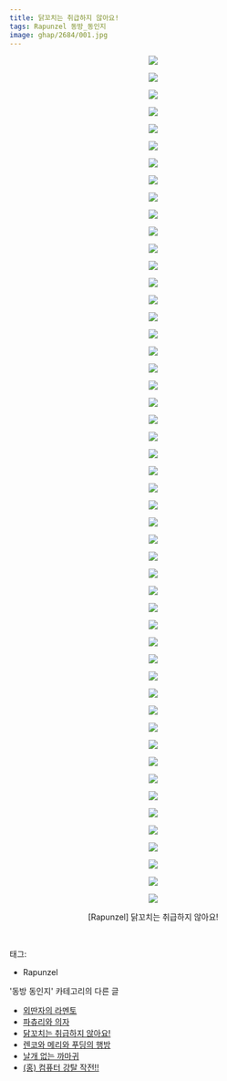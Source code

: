 ```yaml
---
title: 닭꼬치는 취급하지 않아요!
tags: Rapunzel 동방_동인지
image: ghap/2684/001.jpg
---
```

<div class="article">
<p style="text-align: center; clear: none; float: none;"><img src="{{ site.nasurl }}/ghap/2684/001.jpg"/></p>
<p style="text-align: center; clear: none; float: none;"><img src="{{ site.nasurl }}/ghap/2684/002.jpg"/></p>
<p style="text-align: center; clear: none; float: none;"><img src="{{ site.nasurl }}/ghap/2684/003.jpg"/></p>
<p style="text-align: center; clear: none; float: none;"><img src="{{ site.nasurl }}/ghap/2684/004.jpg"/></p>
<p style="text-align: center; clear: none; float: none;"><img src="{{ site.nasurl }}/ghap/2684/005.jpg"/></p>
<p style="text-align: center; clear: none; float: none;"><img src="{{ site.nasurl }}/ghap/2684/006.jpg"/></p>
<p style="text-align: center; clear: none; float: none;"><img src="{{ site.nasurl }}/ghap/2684/007.jpg"/></p>
<p style="text-align: center; clear: none; float: none;"><img src="{{ site.nasurl }}/ghap/2684/008.jpg"/></p>
<p style="text-align: center; clear: none; float: none;"><img src="{{ site.nasurl }}/ghap/2684/009.jpg"/></p>
<p style="text-align: center; clear: none; float: none;"><img src="{{ site.nasurl }}/ghap/2684/010.jpg"/></p>
<p style="text-align: center; clear: none; float: none;"><img src="{{ site.nasurl }}/ghap/2684/011.jpg"/></p>
<p style="text-align: center; clear: none; float: none;"><img src="{{ site.nasurl }}/ghap/2684/012.jpg"/></p>
<p style="text-align: center; clear: none; float: none;"><img src="{{ site.nasurl }}/ghap/2684/013.jpg"/></p>
<p style="text-align: center; clear: none; float: none;"><img src="{{ site.nasurl }}/ghap/2684/014.jpg"/></p>
<p style="text-align: center; clear: none; float: none;"><img src="{{ site.nasurl }}/ghap/2684/015.jpg"/></p>
<p style="text-align: center; clear: none; float: none;"><img src="{{ site.nasurl }}/ghap/2684/016.jpg"/></p>
<p style="text-align: center; clear: none; float: none;"><img src="{{ site.nasurl }}/ghap/2684/017.jpg"/></p>
<p style="text-align: center; clear: none; float: none;"><img src="{{ site.nasurl }}/ghap/2684/018.jpg"/></p>
<p style="text-align: center; clear: none; float: none;"><img src="{{ site.nasurl }}/ghap/2684/019.jpg"/></p>
<p style="text-align: center; clear: none; float: none;"><img src="{{ site.nasurl }}/ghap/2684/020.jpg"/></p>
<p style="text-align: center; clear: none; float: none;"><img src="{{ site.nasurl }}/ghap/2684/021.jpg"/></p>
<p style="text-align: center; clear: none; float: none;"><img src="{{ site.nasurl }}/ghap/2684/022.jpg"/></p>
<p style="text-align: center; clear: none; float: none;"><img src="{{ site.nasurl }}/ghap/2684/023.jpg"/></p>
<p style="text-align: center; clear: none; float: none;"><img src="{{ site.nasurl }}/ghap/2684/024.jpg"/></p>
<p style="text-align: center; clear: none; float: none;"><img src="{{ site.nasurl }}/ghap/2684/025.jpg"/></p>
<p style="text-align: center; clear: none; float: none;"><img src="{{ site.nasurl }}/ghap/2684/026.jpg"/></p>
<p style="text-align: center; clear: none; float: none;"><img src="{{ site.nasurl }}/ghap/2684/027.jpg"/></p>
<p style="text-align: center; clear: none; float: none;"><img src="{{ site.nasurl }}/ghap/2684/028.jpg"/></p>
<p style="text-align: center; clear: none; float: none;"><img src="{{ site.nasurl }}/ghap/2684/029.jpg"/></p>
<p style="text-align: center; clear: none; float: none;"><img src="{{ site.nasurl }}/ghap/2684/030.jpg"/></p>
<p style="text-align: center; clear: none; float: none;"><img src="{{ site.nasurl }}/ghap/2684/031.jpg"/></p>
<p style="text-align: center; clear: none; float: none;"><img src="{{ site.nasurl }}/ghap/2684/032.jpg"/></p>
<p style="text-align: center; clear: none; float: none;"><img src="{{ site.nasurl }}/ghap/2684/033.jpg"/></p>
<p style="text-align: center; clear: none; float: none;"><img src="{{ site.nasurl }}/ghap/2684/034.jpg"/></p>
<p style="text-align: center; clear: none; float: none;"><img src="{{ site.nasurl }}/ghap/2684/035.jpg"/></p>
<p style="text-align: center; clear: none; float: none;"><img src="{{ site.nasurl }}/ghap/2684/036.jpg"/></p>
<p style="text-align: center; clear: none; float: none;"><img src="{{ site.nasurl }}/ghap/2684/037.jpg"/></p>
<p style="text-align: center; clear: none; float: none;"><img src="{{ site.nasurl }}/ghap/2684/038.jpg"/></p>
<p style="text-align: center; clear: none; float: none;"><img src="{{ site.nasurl }}/ghap/2684/039.jpg"/></p>
<p style="text-align: center; clear: none; float: none;"><img src="{{ site.nasurl }}/ghap/2684/040.jpg"/></p>
<p style="text-align: center; clear: none; float: none;"><img src="{{ site.nasurl }}/ghap/2684/041.jpg"/></p>
<p style="text-align: center; clear: none; float: none;"><img src="{{ site.nasurl }}/ghap/2684/042.jpg"/></p>
<p style="text-align: center; clear: none; float: none;"><img src="{{ site.nasurl }}/ghap/2684/043.jpg"/></p>
<p style="text-align: center; clear: none; float: none;"><img src="{{ site.nasurl }}/ghap/2684/044.jpg"/></p>
<p style="text-align: center; clear: none; float: none;"><img src="{{ site.nasurl }}/ghap/2684/045.jpg"/></p>
<p style="text-align: center; clear: none; float: none;"><img src="{{ site.nasurl }}/ghap/2684/046.jpg"/></p>
<p style="text-align: center; clear: none; float: none;"><img src="{{ site.nasurl }}/ghap/2684/047.jpg"/></p>
<p style="text-align: center; clear: none; float: none;"><img src="{{ site.nasurl }}/ghap/2684/048.jpg"/></p>
<p style="text-align: center; clear: none; float: none;"><img src="{{ site.nasurl }}/ghap/2684/049.jpg"/></p>
<p style="text-align: center; clear: none; float: none;"><img src="{{ site.nasurl }}/ghap/2684/050.jpg"/></p>
<p style="text-align: center; clear: none; float: none;">[Rapunzel] 닭꼬치는 취급하지 않아요!</p>
<p><br/></p>
</div><div class="tagTrail">
<p>태그: </p>
<ul>
<li>Rapunzel</li>
</ul>
</div><div class="another">
<p>'동방 동인지' 카테고리의 다른 글</p>
<ul>
<li><a href="/2016-10-26-ghap_2686">외딴자의 라멘토</a></li>
<li><a href="/2016-10-26-ghap_2685">파츄리와 의자</a></li>
<li><a href="/2016-10-26-ghap_2684">닭꼬치는 취급하지 않아요!</a></li>
<li><a href="/2016-10-26-ghap_2683">렌코와 메리와 푸딩의 행방</a></li>
<li><a href="/2016-10-25-ghap_2680">날개 없는 까마귀</a></li>
<li><a href="/2016-10-25-ghap_2679">(홍) 컴퓨터 강탈 작전!!</a></li>
</ul>
</div><div class="cb_module cb_fluid">
<div class="cb_wrt cb_profile">
</div><!-- commentList close -->
</div>